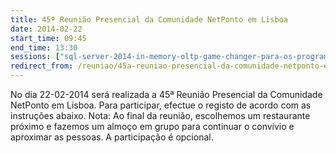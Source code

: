```yaml
---
title: 45ª Reunião Presencial da Comunidade NetPonto em Lisboa
date: 2014-02-22
start_time: 09:45
end_time: 13:30
sessions: ["sql-server-2014-in-memory-oltp-game-changer-para-os-programadores","team-foundation-server-muito-mais-do-que-um-gestor-de-versoes"]
redirect_from: /reuniao/45a-reuniao-presencial-da-comunidade-netponto-em-lisboa/
---
```

No dia 22-02-2014 será realizada a 45ª Reunião Presencial da Comunidade NetPonto em Lisboa. Para participar, efectue o registo de acordo com as instruções abaixo.
Nota: Ao final da reunião, escolhemos um restaurante próximo e fazemos um almoço em grupo para continuar o convívio e aproximar as pessoas. A participação é opcional.